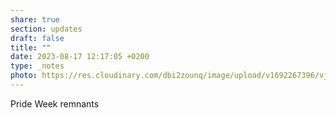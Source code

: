 ```yaml
---
share: true
section: updates
draft: false
title: ""
date: 2023-08-17 12:17:05 +0200
type: _notes
photo: https://res.cloudinary.com/dbi2zounq/image/upload/v1692267396/vjz44eliyz9loikhh7ub.jpg
---
```



Pride Week remnants
